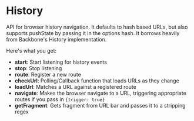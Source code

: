 # History

API for browser history navigation. It defaults to hash based URLs, but also supports pushState by passing it in the options hash. It borrows heavily from Backbone's History implementation.

Here's what you get:

* **start**: Start listening for history events
* **stop**: Stop listening
* **route**: Register a new route
* **checkUrl**: Polling/Callback function that loads URLs as they change
* **loadUrl**: Matches a URL against a registered route
* **navigate**: Makes the browser navigate to a URL, triggering appropriate routes if you pass in ```{trigger: true}```
* **getFragment**: Gets fragment from URL bar and passes it to a stripping regex